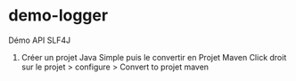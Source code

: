 # demo-logger
Démo API SLF4J

1. Créer un projet Java Simple puis le convertir en Projet Maven 
Click droit sur le projet > configure > Convert to projet maven
